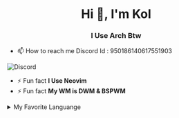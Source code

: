 <h1 align="center">Hi 👋, I'm Kol</h1>
<h3 align="center">I Use Arch Btw</h3>


- 📫 How to reach me Discord Id : 950186140617551903

![Discord](https://discord.c99.nl/widget/theme-1/950186140617551903.png)

- ⚡ Fun fact **I Use Neovim** 
- ⚡ Fun fact **My WM is DWM & BSPWM**


<details>
    <summary align="left">My Favorite Languange</summary> <a
        href="https://nodejs.org" target="_blank"> <img
            src="https://raw.githubusercontent.com/devicons/devicon/master/icons/nodejs/nodejs-original-wordmark.svg"
            alt="nodejs" width="40" height="40" /> </a> <a href="https://www.python.org" target="_blank"> <img
            src="https://raw.githubusercontent.com/devicons/devicon/master/icons/python/python-original.svg"
            alt="python" width="40" height="40" /> </a> <a href="https://reactjs.org/" target="_blank"> <img
            src="https://raw.githubusercontent.com/devicons/devicon/master/icons/react/react-original-wordmark.svg"
            alt="react" width="40" height="40" /> </a> <a href="https://www.typescriptlang.org/" target="_blank">
  </details>
  

